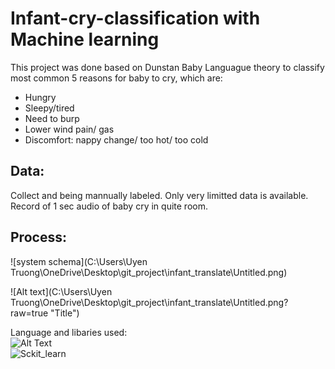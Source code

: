 # Infant-cry-classification with Machine learning

This project was done based on Dunstan Baby Languague theory to classify most common 5 reasons for baby to cry, which are:
- Hungry
- Sleepy/tired
- Need to burp
- Lower wind pain/ gas
- Discomfort: nappy change/ too hot/ too cold

## Data:
Collect and being mannually labeled. Only very limitted data is available.
Record of 1 sec audio of baby cry in quite room.

## Process:
![system schema](C:\Users\Uyen Truong\OneDrive\Desktop\git_project\infant_translate\Untitled.png)

![Alt text](C:\Users\Uyen Truong\OneDrive\Desktop\git_project\infant_translate\Untitled.png?raw=true "Title")






Language and libaries used:  
    ![Alt Text](https://librosa.org/doc/main/_static/librosa_logo_text.svg) <br />
    ![Sckit_learn](https://scikit-learn.org/stable/_static/scikit-learn-logo-small.png)
